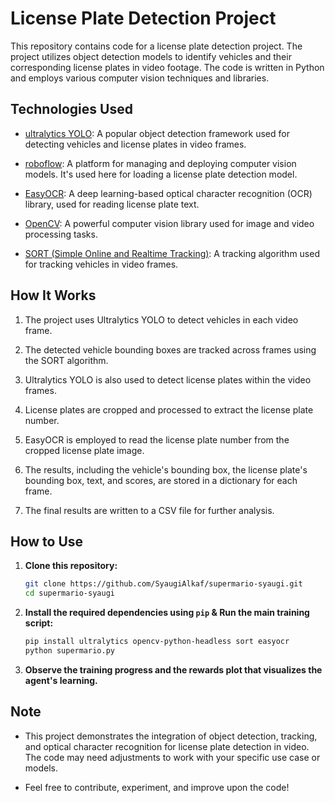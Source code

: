 # License Plate Detection Project

This repository contains code for a license plate detection project. The project utilizes object detection models to identify vehicles and their corresponding license plates in video footage. The code is written in Python and employs various computer vision techniques and libraries.

## Technologies Used

- [ultralytics YOLO](https://github.com/ultralytics/yolov5): A popular object detection framework used for detecting vehicles and license plates in video frames.
  
- [roboflow](https://roboflow.com/): A platform for managing and deploying computer vision models. It's used here for loading a license plate detection model.

- [EasyOCR](https://github.com/JaidedAI/EasyOCR): A deep learning-based optical character recognition (OCR) library, used for reading license plate text.

- [OpenCV](https://opencv.org/): A powerful computer vision library used for image and video processing tasks.

- [SORT (Simple Online and Realtime Tracking)](https://github.com/abewley/sort): A tracking algorithm used for tracking vehicles in video frames.

## How It Works

1. The project uses Ultralytics YOLO to detect vehicles in each video frame.

2. The detected vehicle bounding boxes are tracked across frames using the SORT algorithm.

3. Ultralytics YOLO is also used to detect license plates within the video frames.

4. License plates are cropped and processed to extract the license plate number.

5. EasyOCR is employed to read the license plate number from the cropped license plate image.

6. The results, including the vehicle's bounding box, the license plate's bounding box, text, and scores, are stored in a dictionary for each frame.

7. The final results are written to a CSV file for further analysis.

## How to Use

1. **Clone this repository:**

    ```bash
    git clone https://github.com/SyaugiAlkaf/supermario-syaugi.git
    cd supermario-syaugi
    ```

2. **Install the required dependencies using `pip` & Run the main training script:**

    ```bash
    pip install ultralytics opencv-python-headless sort easyocr
    python supermario.py
    ```

3. **Observe the training progress and the rewards plot that visualizes the agent's learning.**

## Note

- This project demonstrates the integration of object detection, tracking, and optical character recognition for license plate detection in video. The code may need adjustments to work with your specific use case or models.

- Feel free to contribute, experiment, and improve upon the code!
   
